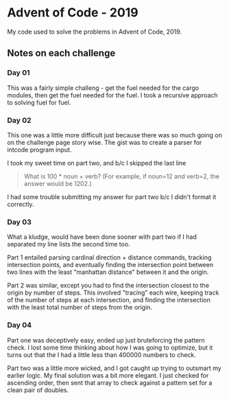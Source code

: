 # Advent of Code - 2019
My code used to solve the problems in Advent of Code, 2019.

## Notes on each challenge

### Day 01

This was a fairly simple challeng - get the fuel needed for the cargo modules, then get the fuel needed for the fuel.
I took a recursive approach to solving fuel for fuel.

### Day 02

This one was a little more difficult just because there was so much going on on the challenge page story wise.
The gist was to create a parser for intcode program input. 

I took my sweet time on part two, and b/c I skipped the last line

>What is 100 * noun + verb? (For example, if noun=12 and verb=2, the answer would be 1202.)

I had some trouble submitting my answer for part two b/c I didn't format it correctly.

### Day 03

What a kludge, would have been done sooner with part two if I had separated my line lists the second time too.

Part 1 entailed parsing cardinal direction + distance commands, tracking intersection points, and eventually finding the intersection point between two lines with the least "manhattan distance" between it and the origin.

Part 2 was similar, except you had to find the intersection closest to the origin by number of steps. This involved "tracing" each wire, keeping track of the number of steps at each intersection, and finding the intersection with the least total number of steps from the origin.

### Day 04

Part one was deceptively easy, ended up just bruteforcing the pattern check.
I lost some time thinking about how I was going to optimize,
but it turns out that the I had a little less than 400000 numbers to check.

Part two was a little more wicked, and I got caught up trying to outsmart my earlier logic.
My final solution was a bit more elegant. I just checked for ascending order,
then sent that array to check against a pattern set for a clean pair of doubles.